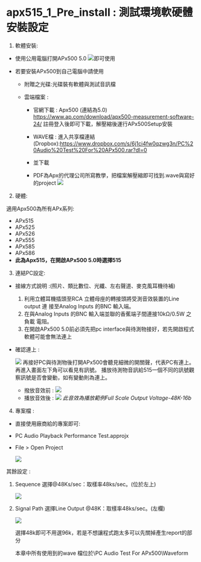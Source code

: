 apx515\_1\_Pre\_install : 測試環境軟硬體安裝設定
================================================

1.  軟體安裝:

-   使用公用電腦打開APx500 5.0
    ![](https://i.imgur.com/jVvsmBa.png)即可使用

-   若要安裝APx500到自己電腦中請使用

    -   附贈之光碟:光碟裝有軟體與測試音訊檔

    -   雲端檔案 :
    	-  官網下載 : Apx500 (連結為5.0)
        https://www.ap.com/download/apx500-measurement-software-24/
        註冊登入後即可下載，解壓縮後運行APx500Setup安裝
    	-  WAVE檔 :
        進入共享檔連結(Dropbox):https://www.dropbox.com/s/6j1ci4fw0qzwg3n/PC%20Audio%20Test%20For%20APx500.rar?dl=0
		- 並下載

		- PDF為Apx的代理公司所寫教學，把檔案解壓縮即可找到.wave與寫好的project
		 ![](https://i.imgur.com/ZkDZV1Q.png)

2.  硬體:

適用Apx500為所有APx系列:

-   APx515
-   APx525
-   APx526
-   APx555
-   APx585
-   APx586
-   **此為Apx515，在開啟APx500 5.0時選擇515**


3.  連結PC設定:

-   接線方式說明 :(照片、類比數位、光纖、左右聲道、麥克風耳機待補)

	1.  利用立體耳機插頭至RCA 立體母座的轉接頭將受測音效裝置的Line output 連
    接至Analog Inputs 的BNC 輸入端。
	2.  在與Analog Inputs 的BNC 輸入端並聯的香蕉端子間連接10kΩ/0.5W 之負載
    電阻。
	3.  在開啟APx500 5.0前必須先把pc
    interface與待測物接好，若先開啟程式軟體可能會無法連上

-   確認連上 : 

	![](https://i.imgur.com/5Zh73Wo.png)
    再接好PC與待測物後打開APx500會聽見細微的開關聲，代表PC有連上。
    再進入畫面左下角可以看見有訊號。 ​
    播放待測物音訊給515一個不同的訊號觀察訊號是否會變動，如有變動則為連上。

    * 撥放音效前 :
      ![](https://i.imgur.com/a6EiMvG.png)
    * 播放音效後 : 
      ![](https://i.imgur.com/FeBOIBJ.png) 
      *此音效為播放範例Full Scale Output Voltage-48K-16b*


4.  專案檔 :

-   直接使用廠商給的專案即可:

-   PC Audio Playback Performance Test.approjx

-   File \> Open Project

    ![](https://i.imgur.com/YKzvZEL.png)

其餘設定 :

1.  Sequence 選擇@48Ks/sec：取樣率48ks/sec。(位於左上)

    ![](https://i.imgur.com/oUEcGZW.png)

2.  Signal Path 選擇Line Output @48K：取樣率48ks/sec。(左欄)

    ![](https://i.imgur.com/9i3yCZD.png)

    選擇48k即可不用選96k，若是不想讓程式跑太多可以先關掉產生report的部分

    本章中所有使用到的wave 檔位於\PC Audio Test For APx500\Waveform


